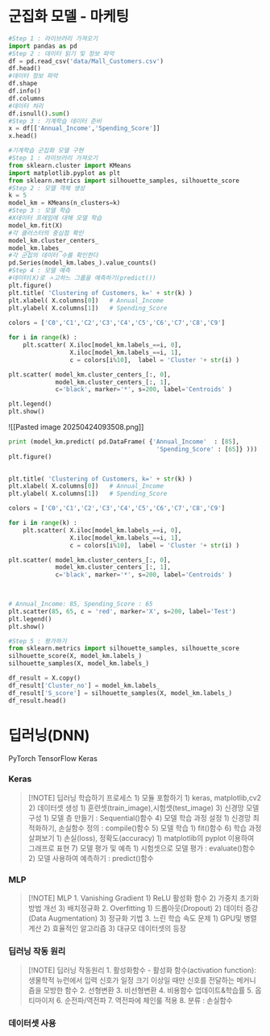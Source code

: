 # 군집화 모델 - 마케팅

```python
#Step 1 : 라이브러리 가져오기
import pandas as pd
#Step 2 : 데이터 읽기 및 정보 파악
df = pd.read_csv('data/Mall_Customers.csv')
df.head()
#데이터 정보 파악
df.shape
df.info()
df.columns
#데이터 처리
df.isnull().sum()
#Step 3 : 기계학습 데이터 준비
x = df[['Annual_Income','Spending_Score']]
x.head()
```
```python
#기계학습 군집화 모델 구현
#Step 1 : 라이브러리 가져오기
from sklearn.cluster import KMeans
import matplotlib.pyplot as plt
from sklearn.metrics import silhouette_samples, silhouette_score
#Step 2 : 모델 객체 생성
k = 5
model_km = KMeans(n_clusters=k)
#Step 3 : 모델 학습
#X데이터 프레임에 대해 모델 학습
model_km.fit(X)
#각 클러스터의 중심점 확인
model_km.cluster_centers_
model_km.labes_
#각 군집의 데이터 수를 확인한다
pd.Series(model_km.labes_).value_counts()
#Step 4 : 모델 예측
#데이터(X)로 ㅅ고하느 그룹을 예측하기(predict())
plt.figure()
plt.title( 'Clustering of Customers, k=' + str(k) )
plt.xlabel( X.columns[0])   # Annual_Income
plt.ylabel( X.columns[1])   # Spending_Score
  
colors = ['C0','C1','C2','C3','C4','C5','C6','C7','C8','C9']

for i in range(k) :
    plt.scatter( X.iloc[model_km.labels_==i, 0],
                 X.iloc[model_km.labels_==i, 1],
                 c = colors[i%10],  label = 'Cluster '+ str(i) )

plt.scatter( model_km.cluster_centers_[:, 0],
             model_km.cluster_centers_[:, 1],
             c='black', marker='*', s=200, label='Centroids' )

plt.legend()
plt.show()

```
![[Pasted image 20250424093508.png]]
```python
print (model_km.predict( pd.DataFrame( {'Annual_Income'  : [85],
                                         'Spending_Score' : [65]} )))
plt.figure()

  
plt.title( 'Clustering of Customers, k=' + str(k) )
plt.xlabel( X.columns[0])   # Annual_Income
plt.ylabel( X.columns[1])   # Spending_Score

colors = ['C0','C1','C2','C3','C4','C5','C6','C7','C8','C9']

for i in range(k) :
    plt.scatter( X.iloc[model_km.labels_==i, 0],
                 X.iloc[model_km.labels_==i, 1],
                 c = colors[i%10],  label = 'Cluster '+ str(i) )

plt.scatter( model_km.cluster_centers_[:, 0],
             model_km.cluster_centers_[:, 1],
             c='black', marker='*', s=200, label='Centroids' )

  

# Annual_Income: 85, Spending_Score : 65
plt.scatter(85, 65, c = 'red', marker='X', s=200, label='Test')
plt.legend()
plt.show()
```
```python
#Step 5 : 평가하기
from sklearn.metrics import silhouette_samples, silhouette_score
silhouette_score(X, model_km.labels_)
silhouette_samples(X, model_km.labels_)

df_result = X.copy()
df_result['Cluster_no'] = model_km.labels_
df_result['S_score'] = silhouette_samples(X, model_km.labels_)
df_result.head()

```
# 딥러닝(DNN)
PyTorch
TensorFlow
Keras


### Keras
> [!NOTE] 딥러닝 학습하기 프로세스
	1) 모듈 포함하기 
		1) keras, matplotlib,cv2
	2) 데이터셋 생성 
		1) 훈련셋(train_image),시험셋(test_image)
	3) 신경망 모델 구성
		1) 모델 층 만들기 : Sequential()함수
	4) 모델 학습 과정 설정 
		1) 신경망 최적화하기, 손실함수 정의 : compile()함수
	5) 모델 학습 
		1) fit()함수
	6) 학습 과정 살펴보기 
		1) 손실(loss), 정확도(accuracy)
			1) matplotlib의 pyplot 이용하여 그래프로 표현
	7) 모델 평가 및 예측 
		1) 시험셋으로 모델 평가 : evaluate()함수
		2) 모델 사용하여 예측하기 : predict()함수

### MLP
> [!NOTE] MLP
     1. Vanishing Gradient
	     1) ReLU 활성화 함수
	     2) 가중치 초기화 방법 개선
	     3) 배치정규화
     2. Overfitting
	     1) 드롭아웃(Dropout)
	     2) 데이터 증강(Data Augmentation)
	     3) 정규화 기법
     3. 느린 학습 속도 문제
	     1) GPU및 병렬 계산
	     2) 효율적인 알고리즘
	     3) 대규모 데이터셋의 등장


### 딥러닝 작동 원리 

> [!NOTE] 딥러닝 작동원리
	1. 활성화함수
		- 활성화 함수(activation function): 
	생물학적 뉴런에서 입력 신호가 일정 크기 이상일 때만 신호를 전달하는 메커니즘을 모방한 함수
	2. 선형변환
	3. 비선형변환
	4. 비용함수 업데이트&학습률
	5. 옵티마이저
	6. 순전파/역전파
	7. 역전파에 체인룰 적용
	8. 분류 : 손실함수
    


### 데이터셋 사용
